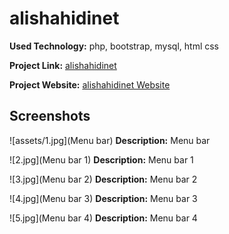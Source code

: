 # alishahidinet

**Used Technology:** php, bootstrap, mysql, html css

**Project Link:** [alishahidinet](https://gtihub.com/alishahidi/alishahidinet)

**Project Website:** [alishahidinet Website](https://alishahidinet.ir)

## Screenshots

![assets/1.jpg](Menu bar)
**Description:** Menu bar

![2.jpg](Menu bar 1)
**Description:** Menu bar 1

![3.jpg](Menu bar 2)
**Description:** Menu bar 2

![4.jpg](Menu bar 3)
**Description:** Menu bar 3

![5.jpg](Menu bar 4)
**Description:** Menu bar 4

